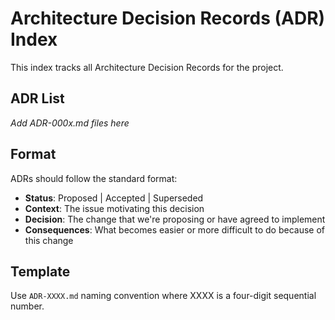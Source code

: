 # Architecture Decision Records (ADR) Index

This index tracks all Architecture Decision Records for the project.

## ADR List

_Add ADR-000x.md files here_

## Format

ADRs should follow the standard format:

- **Status**: Proposed | Accepted | Superseded
- **Context**: The issue motivating this decision
- **Decision**: The change that we're proposing or have agreed to implement
- **Consequences**: What becomes easier or more difficult to do because of this change

## Template

Use `ADR-XXXX.md` naming convention where XXXX is a four-digit sequential number.
